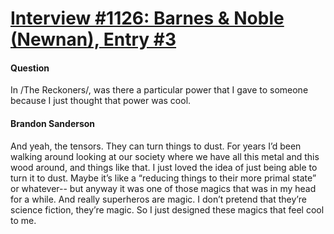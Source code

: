 # [Interview #1126: Barnes & Noble (Newnan), Entry #3](https://www.theoryland.com/intvmain.php?i=1126#3)

#### Question

In /The Reckoners/, was there a particular power that I gave to someone because I just thought that power was cool.

#### Brandon Sanderson

And yeah, the tensors. They can turn things to dust. For years I’d been walking around looking at our society where we have all this metal and this wood around, and things like that. I just loved the idea of just being able to turn it to dust. Maybe it’s like a “reducing things to their more primal state” or whatever-- but anyway it was one of those magics that was in my head for a while. And really superheros are magic. I don’t pretend that they’re science fiction, they’re magic. So I just designed these magics that feel cool to me.

